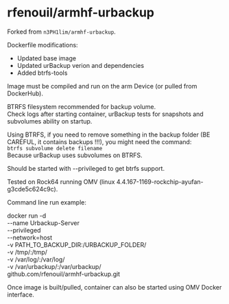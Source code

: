 # rfenouil/armhf-urbackup

Forked from `n3PH1lim/armhf-urbackup`.

Dockerfile modifications:
- Updated base image
- Updated urBackup verion and dependencies
- Added btrfs-tools

Image must be compiled and run on the arm Device (or pulled from DockerHub).

BTRFS filesystem recommended for backup volume.  
Check logs after starting container, urBackup tests for snapshots and subvolumes ability on startup.

Using BTRFS, if you need to remove something in the backup folder (BE CAREFUL, it contains backups !!!), you might need the command:  
`btrfs subvolume delete filename`  
Because urBackup uses subvolumes on BTRFS.

Should be started with --privileged to get btrfs support.

Tested on Rock64 running OMV (linux 4.4.167-1169-rockchip-ayufan-g3cde5c624c9c).

Command line run example:

docker run -d \
--name Urbackup-Server \
--privileged \
--network=host \
-v PATH_TO_BACKUP_DIR:/URBACKUP_FOLDER/ \
-v /tmp/:/tmp/ \
-v /var/log/:/var/log/ \
-v /var/urbackup/:/var/urbackup/ \
github.com/rfenouil/armhf-urbackup.git


Once image is built/pulled, container can also be started using OMV Docker interface.


